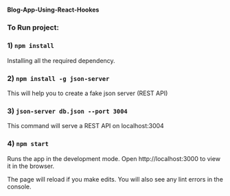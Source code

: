 
#### Blog-App-Using-React-Hookes

### To Run project:

### 1) `npm install`

Installing all the required dependency.

### 2) `npm install -g json-server`

This will help you to create a fake json server (REST API)

### 3) `json-server db.json --port 3004`

This command will serve a REST API on localhost:3004

### 4) `npm start`

Runs the app in the development mode.
Open http://localhost:3000 to view it in the browser.

The page will reload if you make edits.
You will also see any lint errors in the console.






